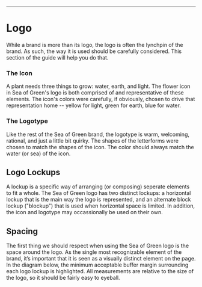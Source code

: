 ***

# Logo

While a brand is more than its logo, the logo is often the lynchpin of the brand. As such, the way it is used should be carefully considered. This section of the guide will help you do that.

### The Icon
A plant needs three things to grow: water, earth, and light. The flower icon in Sea of Green's logo is both comprised of and representative of these elements. The icon's colors were carefully, if obviously, chosen to drive that representation home -- yellow for light, green for earth, blue for water.

### The Logotype
Like the rest of the Sea of Green brand, the logotype is warm, welcoming, rational, and just a little bit quirky. The shapes of the letterforms were chosen to match the shapes of the icon. The color should always match the water (or sea) of the icon.

## Logo Lockups
A lockup is a specific way of arranging (or composing) seperate elements to fit a whole. The Sea of Green logo has two distinct lockups: a horizontal lockup that is the main way the logo is represented, and an alternate block lockup ("blockup") that is used when horizontal space is limited. In addition, the icon and logotype may occassionally be used on their own.

## Spacing
The first thing we should respect when using the Sea of Green logo is the space around the logo. As the single most recognizable element of the brand, it’s important that it is seen as a visually distinct element on the page. In the diagram below, the minimum acceptable buffer margin surrounding each logo lockup is highlighted. All measurements are relative to the size of the logo, so it should be fairly easy to eyeball.
